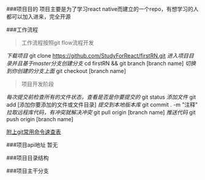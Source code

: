 ###项目目的
项目主要是为了学习react native而建立的一个repo，有想学习的人都可以加入进来，完全开源

###工作流程
> 工作流程按照git flow流程开发

*下载项目*
git clone https://github.com/StudyForReact/firstRN.git
*进入项目目录并且基于master分支创建分支*
cd firstRN && git branch [branch name]
*切换到你创建的分支上面*
git checkout [branch name]

> 项目开发阶段

*每次提交前检查所有的文件状态，查看是否是你要提交的*
git status
*添加文件*
git add [添加你要添加的文件或文件目录]
*提交到本地版本库*
git commit . -m "注释"
*拉取远程库代码，有冲突就解决冲突*
git pull origin [branch name]
*推送代码*
git push origin [branch name]

[附上git常用命令速查表](https://github.com/StudyForReact/firstRN/blob/master/static/git.jpg)

###项目api地址
暂无

###项目目录结构


###项目主干分支